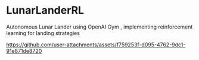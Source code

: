 # LunarLanderRL
Autonomous Lunar Lander using OpenAI Gym , implementing reinforcement learning  for landing strategies


https://github.com/user-attachments/assets/f759253f-d095-4762-9dc1-91e871de8720

